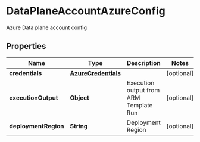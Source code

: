 

# DataPlaneAccountAzureConfig

Azure Data plane account config

## Properties

Name | Type | Description | Notes
------------ | ------------- | ------------- | -------------
**credentials** | [**AzureCredentials**](AzureCredentials.md) |  |  [optional]
**executionOutput** | **Object** | Execution output from ARM Template Run |  [optional]
**deploymentRegion** | **String** | Deployment Region |  [optional]



